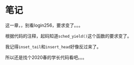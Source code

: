 # 笔记

这一章，，别看login256，要求变了。。。

根据代码的注释，起码知道`sched_yield()`这个函数的要求变了。

我记得`inset_tail`和`insert_head`好像反过来了。

所以还是找个2020春的学长代码看吧。。。
